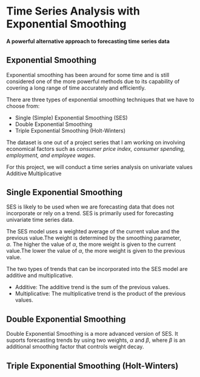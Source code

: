 
# Time Series Analysis with Exponential Smoothing
#### A powerful alternative approach to forecasting time series data

## Exponential Smoothing

Exponential smoothing has been around for some time and is still considered one of the more powerful methods due to its capability of covering a long range of time accurately and efficiently.

There are three types of exponential smoothing techniques that we have to choose from:
- Single (Simple) Exponential Smoothing (SES)
- Double Exponential Smoothing
- Triple Exponential Smoothing (Holt-Winters)

The dataset is one out of a project series that I am working on involving economical factors such as _consumer price index, consumer spending, employment, and employee wages_.

For this project, we will conduct a time series analysis on univariate values
Additive
Multiplicative

## Single Exponential Smoothing

SES is likely to be used when we are forecasting data that does not incorporate or rely on a trend. SES is primarily used for forecasting univariate time series data.

The SES model uses a weighted average of the current value and the previous value.The weight is determined by the smoothing parameter, $\alpha$. The higher the value of $\alpha$, the more weight is given to the current value.The lower the value of $\alpha$, the more weight is given to the previous value.

The two types of trends that can be incorporated into the SES model are additive and multiplicative.

- Additive: The additive trend is the sum of the previous values.
- Multiplicative: The multiplicative trend is the product of the previous values.

## Double Exponential Smoothing

Double Exponential Smoothing is a more advanced version of SES. It suports forecasting trends by using two weights, $\alpha$ and $\beta$, where $\beta$ is an additional smoothing factor that controls weight decay.



## Triple Exponential Smoothing (Holt-Winters)


